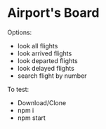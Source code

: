 # Airport's Board

Options:
  * look all flights
  * look arrived flights
  * look departed flights
  * look delayed flights
  * search flight by number

To test: 
  * Download/Clone
  * npm i
  * npm start

